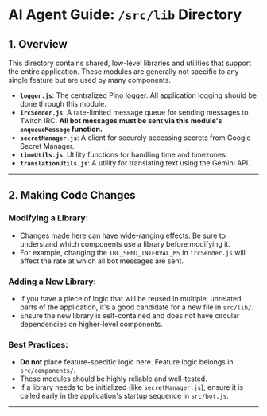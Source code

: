 # AI Agent Guide: `/src/lib` Directory

## 1. Overview

This directory contains shared, low-level libraries and utilities that support the entire application. These modules are generally not specific to any single feature but are used by many components.

- **`logger.js`**: The centralized Pino logger. All application logging should be done through this module.
- **`ircSender.js`**: A rate-limited message queue for sending messages to Twitch IRC. **All bot messages must be sent via this module's `enqueueMessage` function.**
- **`secretManager.js`**: A client for securely accessing secrets from Google Secret Manager.
- **`timeUtils.js`**: Utility functions for handling time and timezones.
- **`translationUtils.js`**: A utility for translating text using the Gemini API.

---

## 2. Making Code Changes

### Modifying a Library:

-   Changes made here can have wide-ranging effects. Be sure to understand which components use a library before modifying it.
-   For example, changing the `IRC_SEND_INTERVAL_MS` in `ircSender.js` will affect the rate at which all bot messages are sent.

### Adding a New Library:

-   If you have a piece of logic that will be reused in multiple, unrelated parts of the application, it's a good candidate for a new file in `src/lib/`.
-   Ensure the new library is self-contained and does not have circular dependencies on higher-level components.

### Best Practices:

-   **Do not** place feature-specific logic here. Feature logic belongs in `src/components/`.
-   These modules should be highly reliable and well-tested.
-   If a library needs to be initialized (like `secretManager.js`), ensure it is called early in the application's startup sequence in `src/bot.js`.

---